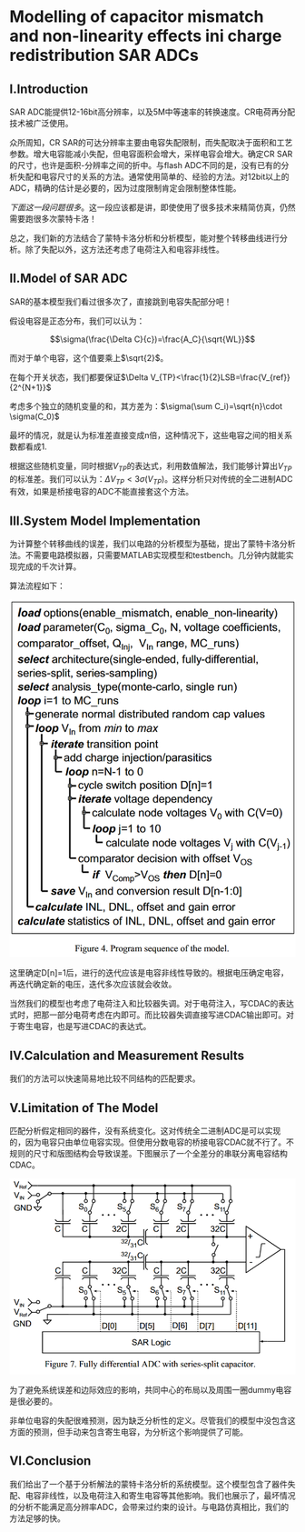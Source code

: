 # Modelling of capacitor mismatch and non-linearity effects ini charge redistribution SAR ADCs

## Ⅰ.Introduction

SAR ADC能提供12-16bit高分辨率，以及5M中等速率的转换速度。CR电荷再分配技术被广泛使用。

众所周知，CR SAR的可达分辨率主要由电容失配限制，而失配取决于面积和工艺参数。增大电容能减小失配，但电容面积会增大，采样电容会增大。确定CR SAR的尺寸，也许是面积-分辨率之间的折中。与flash ADC不同的是，没有已有的分析失配和电容尺寸的关系的方法。通常使用简单的、经验的方法。对12bit以上的ADC，精确的估计是必要的，因为过度限制肯定会限制整体性能。

*下面这一段问题很多*。这一段应该都是讲，即使使用了很多技术来精简仿真，仍然需要跑很多次蒙特卡洛！

总之，我们新的方法结合了蒙特卡洛分析和分析模型，能对整个转移曲线进行分析。除了失配以外，这方法还考虑了电荷注入和电容非线性。

## Ⅱ.Model of SAR ADC

SAR的基本模型我们看过很多次了，直接跳到电容失配部分吧！

假设电容是正态分布，我们可以认为：

$$\sigma(\frac{\Delta C}{c})=\frac{A_C}{\sqrt{WL}}$$

而对于单个电容，这个值要乘上$\sqrt{2}$。

在每个开关状态，我们都要保证$\Delta V_{TP}<\frac{1}{2}LSB=\frac{V_{ref}}{2^{N+1}}$

考虑多个独立的随机变量的和，其方差为：$\sigma(\sum C_i)=\sqrt{n}\cdot \sigma(C_0)$

最坏的情况，就是认为标准差直接变成n倍，这种情况下，这些电容之间的相关系数都看成1.

根据这些随机变量，同时根据$V_{TP}$的表达式，利用数值解法，我们能够计算出$V_{TP}$的标准差。我们可以认为：$\Delta V_{TP}<3\sigma(V_{TP})$。这样分析只对传统的全二进制ADC有效，如果是桥接电容的ADC不能直接套这个方法。

## Ⅲ.System Model Implementation

为计算整个转移曲线的误差，我们以电路的分析模型为基础，提出了蒙特卡洛分析法。不需要电路模拟器，只需要MATLAB实现模型和testbench。几分钟内就能实现完成的千次计算。

算法流程如下：

![fig4](fig4.png)

这里确定D[n]=1后，进行的迭代应该是电容非线性导致的。根据电压确定电容，再迭代确定新的电压，迭代多次应该就会收敛。

当然我们的模型也考虑了电荷注入和比较器失调。对于电荷注入，写CDAC的表达式时，把那一部分电荷考虑在内即可。而比较器失调直接写进CDAC输出即可。对于寄生电容，也是写进CDAC的表达式。

## Ⅳ.Calculation and Measurement Results

我们的方法可以快速简易地比较不同结构的匹配要求。

## Ⅴ.Limitation of The Model

匹配分析假定相同的器件，没有系统变化。这对传统全二进制ADC是可以实现的，因为电容只由单位电容实现。但使用分数电容的桥接电容CDAC就不行了。不规则的尺寸和版图结构会导致误差。下图展示了一个全差分的串联分离电容结构CDAC。

![fig7](fig7.png)

为了避免系统误差和边际效应的影响，共同中心的布局以及周围一圈dummy电容是很必要的。

非单位电容的失配很难预测，因为缺乏分析性的定义。尽管我们的模型中没包含这方面的预测，但手动来包含寄生电容，为分析这个影响提供了可能。

## Ⅵ.Conclusion

我们给出了一个基于分析解法的蒙特卡洛分析的系统模型。这个模型包含了器件失配、电容非线性，以及电荷注入和寄生电容等其他影响。我们也展示了，最坏情况的分析不能满足高分辨率ADC，会带来过约束的设计。与电路仿真相比，我们的方法足够的快。
